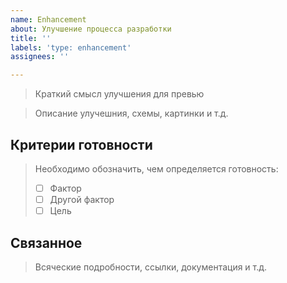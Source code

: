 ```yaml
---
name: Enhancement
about: Улучшение процесса разработки
title: ''
labels: 'type: enhancement'
assignees: ''

---
```


> Краткий смысл улучшения для превью

> Описание улучешния, схемы, картинки и т.д. 

## Критерии готовности 

> Необходимо обозначить, чем определяется готовность:
> - [ ] Фактор
> - [ ] Другой фактор
> - [ ] Цель

## Связанное

> Всяческие подробности, ссылки, документация и т.д.

